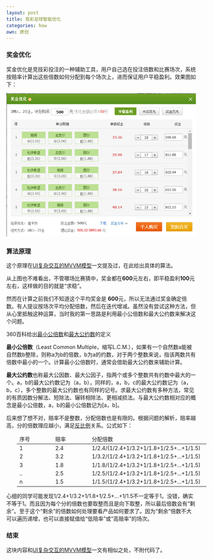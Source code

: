 ```yaml
---
layout: post
title: 竞彩足球智能优化
categories: how
own: 原创
---
```


### 奖金优化

奖金优化是竞技彩投注的一种辅助工具，用户自己选在投注倍数和比赛场次，系统按赔率计算出这些倍数如何分配到每个场次上，进而保证用户平稳盈利。效果图如下：

![奖金优化](/assets/img/blog/how/jczq-bonus.png)

### 算法原理

这个原理在[UI复杂交互的MVVM模型](/flex/2014/08/10/flex-ui.html)一文提及过，在此给出具体的算法。

从上图也不难看出，不管哪场比赛猜中，奖金都在<b class="red">600</b>元左右，即平稳盈利<b class="red">100</b>元左右，这样做的目的就是“求稳”。

然而在计算之前我们不知道这个平均奖金是 <b class="red">600</b>元，所以无法通过奖金确定倍数。有人提议按场次平均分配倍数，然后在迭代增减。虽然没有尝试这种方法，但从心里抵触这种运算，当时我的第一思路是利用最小公倍数和最大公约数来解决这个问题。

360百科给出[最小公倍数](http://baike.so.com/doc/5390805.html)和[最大公约数](http://baike.so.com/doc/5399827.html)的定义

<b>最小公倍数</b>（Least Common Multiple，缩写L.C.M.），如果有一个自然数a能被自然数b整除，则称a为b的倍数，b为a的约数，对于两个整数来说，指该两数共有倍数中最小的一个。计算最小公倍数时，通常会借助最大公约数来辅助计算。

<b>最大公约数</b>也称最大公因数、最大公因子，指两个或多个整数共有约数中最大的一个。a，b的最大公约数记为（a，b），同样的，a，b，c的最大公约数记为（a，b，c），多个整数的最大公约数也有同样的记号。求最大公约数有多种方法，常见的有质因数分解法、短除法、辗转相除法、更相减损法。与最大公约数相对应的概念是最小公倍数，a，b的最小公倍数记为[a，b]。

后来想了想不对，赔率不是整数，分配倍数也是有限的。根据问题的解析，赔率越高，分的倍数理应越小，满足[反比例](http://baike.so.com/doc/5731820.html)关系。公式如下：


<table style="margin-left:2em;">
	<thead>
		<tr>
			<td width="100">序号</td><td width="100">赔率</td><td width="300">分配倍数</td>
		</tr>
	</thead>
	<tbody>
		<tr>
			<td>1</td><td>2.4</td><td>1/2.4/(1/2.4+1/3.2+1/1.8+1/2.5+...+1/1.5)</td>
		</tr>
		<tr>
			<td>2</td><td>3.2</td><td>1/3.2/(1/2.4+1/3.2+1/1.8+1/2.5+...+1/1.5)</td>
		</tr>
		<tr>
			<td>3</td><td>1.8</td><td>1/1.8/(1/2.4+1/3.2+1/1.8+1/2.5+...+1/1.5)</td>
		</tr>
		<tr>
			<td>..</td><td>2.5</td><td>1/2.5/(1/2.4+1/3.2+1/1.8+1/2.5+...+1/1.5)</td>
		</tr>
		<tr>
			<td>n</td><td>1.5</td><td>1/1.5/(1/2.4+1/3.2+1/1.8+1/2.5+...+1/1.5)</td>
		</tr>
	</tbody>
</table>

心细的同学可能发现1/2.4+1/3.2+1/1.8+1/2.5+...+1/1.5不一定等于1。没错，确实不等于1。而且因为每个分的倍数也要取整而且是向下取整，所以最后倍数会有“剩余”。至于这个“剩余”的倍数如何处理要看产品如何要求了。因为“剩余”倍数不大可以遍历递增，也可以直接赋值给“低陪率”或“高赔率”的场次。

### 结束

这块内容和[UI复杂交互的MVVM模型](/flex/2014/08/10/flex-ui.html)一文有相似之处，不附代码了。